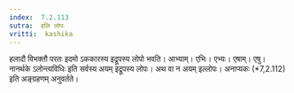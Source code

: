 ```yaml
---
index:  7.2.113
sutra:  हलि लोपः
vritti:  kashika 
---
```


हलादौ विभक्तौ परतः इदमो ऽककारस्य इद्रूपस्य लोपो भवति। आभ्याम्। एभिः। एभ्यः। एषाम्। एषु। नानर्थके ऽलोन्त्यविधिः इति सर्वस्य अयम् इद्रूपस्य लोपः। अथ वा न अयम् इल्लोपः। अनाप्यकः (*7,2.112) इति अङ्ग्रहणम् अनुवर्तते।

